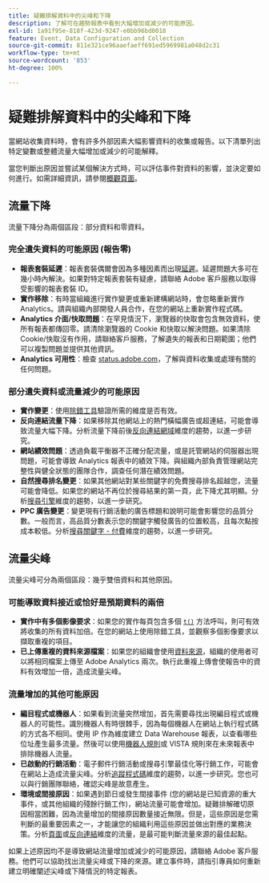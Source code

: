 ```yaml
---
title: 疑難排解資料中的尖峰和下降
description: 了解可在趨勢報表中看到大幅增加或減少的可能原因。
exl-id: 1a91f95e-818f-423d-9247-e0bb96bd0018
feature: Event, Data Configuration and Collection
source-git-commit: 811e321ce96aaefaeff691ed5969981a048d2c31
workflow-type: tm+mt
source-wordcount: '853'
ht-degree: 100%

---
```


# 疑難排解資料中的尖峰和下降

當網站收集資料時，會有許多外部因素大幅影響資料的收集或報告。以下清單列出特定變數或整體流量大幅增加或減少的可能解釋。

當您判斷出原因並嘗試某個解決方式時，可以評估事件對資料的影響，並決定要如何進行。如需詳細資訊，請參閱[概觀頁面](overview.md)。

## 流量下降

流量下降分為兩個區段：部分資料和零資料。

### 完全遺失資料的可能原因 (報告零)

* **報表套裝延遲**：報表套裝偶爾會因為多種因素而出現[延遲](../latency.md)。延遲問題大多可在幾小時內解決。如果對特定報表套裝有疑慮，請聯絡 Adobe 客戶服務以取得受影響的報表套裝 ID。
* **實作移除**：有時當組織進行實作變更或重新建構網站時，會忽略重新實作 Analytics。請與組織內部開發人員合作，在您的網站上重新實作程式碼。
* **Analytics 介面/快取問題**：在罕見情況下，瀏覽器的快取會包含無效資料，使所有報表都傳回零。請清除瀏覽器的 Cookie 和快取以解決問題。如果清除 Cookie/快取沒有作用，請聯絡客戶服務，了解遺失的報表和日期範圍；他們可以複製問題並提供其他資訊。
* **Analytics 可用性**：檢查 [status.adobe.com](https://status.adobe.com/products/1173/)，了解與資料收集或處理有關的任何問題。

### 部分遺失資料或流量減少的可能原因

* **實作變更**：使用[除錯工具](/help/implement/validate/debugger.md)驗證所需的維度是否有效。
* **反向連結流量下降**：如果移除其他網站上的熱門橫幅廣告或超連結，可能會導致流量大幅下降。分析流量下降前後[反向連結網域](/help/components/dimensions/referring-domain.md)維度的趨勢，以進一步研究。
* **網站績效問題**：透過負載平衡器不正確分配流量，或是託管網站的伺服器出現問題，可能會導致 Analytics 報表中的績效下降。與組織內部負責管理網站完整性與健全狀態的團隊合作，調查任何潛在績效問題。
* **自然搜尋排名變更**：如果其他網站對某些關鍵字的免費搜尋排名超越您，流量可能會降低。如果您的網站不再位於搜尋結果的第一頁，此下降尤其明顯。分析[搜尋引擎](/help/components/dimensions/search-engine.md)維度的趨勢，以進一步研究。
* **PPC 廣告變更**：變更現有行銷活動的廣告標題和說明可能會影響您的品質分數。一般而言，高品質分數表示您的關鍵字觸發廣告的位置較高，且每次點按成本較低。分析[搜尋關鍵字 - 付費](/help/components/dimensions/search-keyword.md)維度的趨勢，以進一步研究。

## 流量尖峰

流量尖峰可分為兩個區段：幾乎雙倍資料和其他原因。

### 可能導致資料接近或恰好是預期資料的兩倍

* **實作中有多個影像要求**：如果您的實作每頁包含多個 [`t()`](/help/implement/vars/functions/t-method.md) 方法呼叫，則可有效將收集的所有資料加倍。在您的網站上使用除錯工具，並觀察多個影像要求以擷取重複的項目。
* **已上傳重複的資料來源檔案**：如果您的組織會使用[資料來源](/help/import/data-sources/overview.md)，組織的使用者可以將相同檔案上傳至 Adobe Analytics 兩次。執行此重複上傳會使報告中的資料有效增加一倍，造成流量尖峰。

### 流量增加的其他可能原因

* **編目程式或機器人**：如果看到流量突然增加，首先需要尋找出現編目程式或機器人的可能性。識別機器人有時很棘手，因為每個機器人在網站上執行程式碼的方式各不相同。使用 IP 作為維度建立 Data Warehouse 報表，以查看哪些位址產生最多流量。然後可以使用[機器人規則](/help/admin/admin/c-manage-report-suites/c-edit-report-suites/general/bot-removal/bot-rules.md)或 VISTA 規則來在未來報表中排除機器人流量。
* **已啟動的行銷活動**：電子郵件行銷活動或搜尋引擎最佳化等行銷工作，可能會在網站上造成流量尖峰。分析[追蹤程式碼](/help/components/dimensions/tracking-code.md)維度的趨勢，以進一步研究。您也可以與行銷團隊聯絡，確認尖峰是故意產生。
* **環境或間接原因**：如果遇到節日或發生間接事件 (您的網站是已知資源的重大事件，或其他組織的殘餘行銷工作)，網站流量可能會增加。疑難排解確切原因相當困難，因為流量增加的間接原因數量接近無限。但是，這些原因是您需判斷的最重要因素之一，才能讓您的組織利用這些原因並做出對應的業務決策。分析[頁面](/help/components/dimensions/page.md)或[反向連結](/help/components/dimensions/referrer.md)維度的流量，是最可能判斷流量來源的最佳起點。

如果上述原因均不是導致網站流量增加或減少的可能原因，請聯絡 Adobe 客戶服務。他們可以協助找出流量尖峰或下降的來源。建立事件時，請指引專員如何重新建立明確闡述尖峰或下降情況的特定報表。
